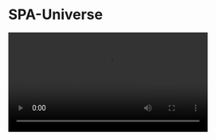 # SPA-Universe

<video width="400" controls autoplay>
  <source src="SPA.mkv" type="video/mp3">
  <source src="Screenshot_20221207_132320.png" type="video/png">
  Your browser does not support HTML video.
</video>
